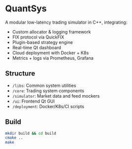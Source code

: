 # QuantSys

A modular low-latency trading simulator in C++, integrating:

- Custom allocator & logging framework
- FIX protocol via QuickFIX
- Plugin-based strategy engine
- Real-time Qt dashboard
- Cloud deployment with Docker + K8s
- Metrics + logs via Prometheus, Grafana

## Structure

- `/libs`: Common system utilities
- `/core`: Trading system components
- `/simulator`: Market data and feed mockers
- `/ui`: Frontend Qt GUI
- `/deployment`: Docker/K8s/CI scripts

## Build

```bash
mkdir build && cd build
cmake ..
make

